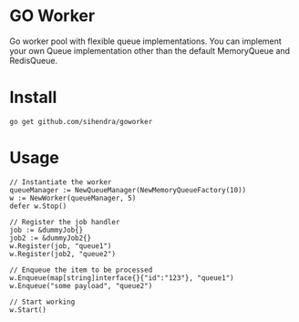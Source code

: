 # GO Worker

Go worker pool with flexible queue implementations. You can implement your own Queue implementation other than the default MemoryQueue and RedisQueue.

# Install

    go get github.com/sihendra/goworker

# Usage


    // Instantiate the worker
    queueManager := NewQueueManager(NewMemoryQueueFactory(10))
    w := NewWorker(queueManager, 5)
    defer w.Stop()

    // Register the job handler
    job := &dummyJob{}
    job2 := &dummyJob2{}        
    w.Register(job, "queue1")
    w.Register(job2, "queue2")
    
    // Enqueue the item to be processed
    w.Enqueue(map[string]interface{}{"id":"123"}, "queue1")
    w.Enqueue("some payload", "queue2")

    // Start working
    w.Start()
    

    

